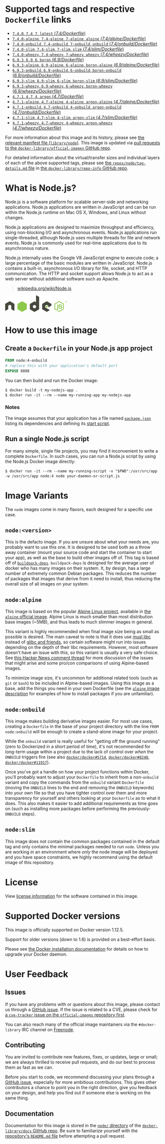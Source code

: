 # Supported tags and respective `Dockerfile` links

-	[`7.4.0`, `7.4`, `7`, `latest` (*7.4/Dockerfile*)](https://github.com/nodejs/docker-node/blob/28425ed95cebaea2ff589c1516d79c60181983b2/7.4/Dockerfile)
-	[`7.4.0-alpine`, `7.4-alpine`, `7-alpine`, `alpine` (*7.4/alpine/Dockerfile*)](https://github.com/nodejs/docker-node/blob/28425ed95cebaea2ff589c1516d79c60181983b2/7.4/alpine/Dockerfile)
-	[`7.4.0-onbuild`, `7.4-onbuild`, `7-onbuild`, `onbuild` (*7.4/onbuild/Dockerfile*)](https://github.com/nodejs/docker-node/blob/28425ed95cebaea2ff589c1516d79c60181983b2/7.4/onbuild/Dockerfile)
-	[`7.4.0-slim`, `7.4-slim`, `7-slim`, `slim` (*7.4/slim/Dockerfile*)](https://github.com/nodejs/docker-node/blob/28425ed95cebaea2ff589c1516d79c60181983b2/7.4/slim/Dockerfile)
-	[`7.4.0-wheezy`, `7.4-wheezy`, `7-wheezy`, `wheezy` (*7.4/wheezy/Dockerfile*)](https://github.com/nodejs/docker-node/blob/28425ed95cebaea2ff589c1516d79c60181983b2/7.4/wheezy/Dockerfile)
-	[`6.9.3`, `6.9`, `6`, `boron` (*6.9/Dockerfile*)](https://github.com/nodejs/docker-node/blob/369c41c80fc5312625ad61175814b93dc24d0939/6.9/Dockerfile)
-	[`6.9.3-alpine`, `6.9-alpine`, `6-alpine`, `boron-alpine` (*6.9/alpine/Dockerfile*)](https://github.com/nodejs/docker-node/blob/369c41c80fc5312625ad61175814b93dc24d0939/6.9/alpine/Dockerfile)
-	[`6.9.3-onbuild`, `6.9-onbuild`, `6-onbuild`, `boron-onbuild` (*6.9/onbuild/Dockerfile*)](https://github.com/nodejs/docker-node/blob/369c41c80fc5312625ad61175814b93dc24d0939/6.9/onbuild/Dockerfile)
-	[`6.9.3-slim`, `6.9-slim`, `6-slim`, `boron-slim` (*6.9/slim/Dockerfile*)](https://github.com/nodejs/docker-node/blob/369c41c80fc5312625ad61175814b93dc24d0939/6.9/slim/Dockerfile)
-	[`6.9.3-wheezy`, `6.9-wheezy`, `6-wheezy`, `boron-wheezy` (*6.9/wheezy/Dockerfile*)](https://github.com/nodejs/docker-node/blob/369c41c80fc5312625ad61175814b93dc24d0939/6.9/wheezy/Dockerfile)
-	[`4.7.1`, `4.7`, `4`, `argon` (*4.7/Dockerfile*)](https://github.com/nodejs/docker-node/blob/369c41c80fc5312625ad61175814b93dc24d0939/4.7/Dockerfile)
-	[`4.7.1-alpine`, `4.7-alpine`, `4-alpine`, `argon-alpine` (*4.7/alpine/Dockerfile*)](https://github.com/nodejs/docker-node/blob/369c41c80fc5312625ad61175814b93dc24d0939/4.7/alpine/Dockerfile)
-	[`4.7.1-onbuild`, `4.7-onbuild`, `4-onbuild`, `argon-onbuild` (*4.7/onbuild/Dockerfile*)](https://github.com/nodejs/docker-node/blob/369c41c80fc5312625ad61175814b93dc24d0939/4.7/onbuild/Dockerfile)
-	[`4.7.1-slim`, `4.7-slim`, `4-slim`, `argon-slim` (*4.7/slim/Dockerfile*)](https://github.com/nodejs/docker-node/blob/369c41c80fc5312625ad61175814b93dc24d0939/4.7/slim/Dockerfile)
-	[`4.7.1-wheezy`, `4.7-wheezy`, `4-wheezy`, `argon-wheezy` (*4.7/wheezy/Dockerfile*)](https://github.com/nodejs/docker-node/blob/369c41c80fc5312625ad61175814b93dc24d0939/4.7/wheezy/Dockerfile)

For more information about this image and its history, please see [the relevant manifest file (`library/node`)](https://github.com/docker-library/official-images/blob/master/library/node). This image is updated via [pull requests to the `docker-library/official-images` GitHub repo](https://github.com/docker-library/official-images/pulls?q=label%3Alibrary%2Fnode).

For detailed information about the virtual/transfer sizes and individual layers of each of the above supported tags, please see [the `repos/node/tag-details.md` file](https://github.com/docker-library/repo-info/blob/master/repos/node/tag-details.md) in [the `docker-library/repo-info` GitHub repo](https://github.com/docker-library/repo-info).

# What is Node.js?

Node.js is a software platform for scalable server-side and networking applications. Node.js applications are written in JavaScript and can be run within the Node.js runtime on Mac OS X, Windows, and Linux without changes.

Node.js applications are designed to maximize throughput and efficiency, using non-blocking I/O and asynchronous events. Node.js applications run single-threaded, although Node.js uses multiple threads for file and network events. Node.js is commonly used for real-time applications due to its asynchronous nature.

Node.js internally uses the Google V8 JavaScript engine to execute code; a large percentage of the basic modules are written in JavaScript. Node.js contains a built-in, asynchronous I/O library for file, socket, and HTTP communication. The HTTP and socket support allows Node.js to act as a web server without additional software such as Apache.

> [wikipedia.org/wiki/Node.js](https://en.wikipedia.org/wiki/Node.js)

![logo](https://raw.githubusercontent.com/docker-library/docs/01c12653951b2fe592c1f93a13b4e289ada0e3a1/node/logo.png)

# How to use this image

## Create a `Dockerfile` in your Node.js app project

```dockerfile
FROM node:4-onbuild
# replace this with your application's default port
EXPOSE 8888
```

You can then build and run the Docker image:

```console
$ docker build -t my-nodejs-app .
$ docker run -it --rm --name my-running-app my-nodejs-app
```

### Notes

The image assumes that your application has a file named [`package.json`](https://docs.npmjs.com/files/package.json) listing its dependencies and defining its [start script](https://docs.npmjs.com/misc/scripts#default-values).

## Run a single Node.js script

For many simple, single file projects, you may find it inconvenient to write a complete `Dockerfile`. In such cases, you can run a Node.js script by using the Node.js Docker image directly:

```console
$ docker run -it --rm --name my-running-script -v "$PWD":/usr/src/app -w /usr/src/app node:4 node your-daemon-or-script.js
```

# Image Variants

The `node` images come in many flavors, each designed for a specific use case.

## `node:<version>`

This is the defacto image. If you are unsure about what your needs are, you probably want to use this one. It is designed to be used both as a throw away container (mount your source code and start the container to start your app), as well as the base to build other images off of. This tag is based off of [`buildpack-deps`](https://registry.hub.docker.com/_/buildpack-deps/). `buildpack-deps` is designed for the average user of docker who has many images on their system. It, by design, has a large number of extremely common Debian packages. This reduces the number of packages that images that derive from it need to install, thus reducing the overall size of all images on your system.

## `node:alpine`

This image is based on the popular [Alpine Linux project](http://alpinelinux.org), available in [the `alpine` official image](https://hub.docker.com/_/alpine). Alpine Linux is much smaller than most distribution base images (~5MB), and thus leads to much slimmer images in general.

This variant is highly recommended when final image size being as small as possible is desired. The main caveat to note is that it does use [musl libc](http://www.musl-libc.org) instead of [glibc and friends](http://www.etalabs.net/compare_libcs.html), so certain software might run into issues depending on the depth of their libc requirements. However, most software doesn't have an issue with this, so this variant is usually a very safe choice. See [this Hacker News comment thread](https://news.ycombinator.com/item?id=10782897) for more discussion of the issues that might arise and some pro/con comparisons of using Alpine-based images.

To minimize image size, it's uncommon for additional related tools (such as `git` or `bash`) to be included in Alpine-based images. Using this image as a base, add the things you need in your own Dockerfile (see the [`alpine` image description](https://hub.docker.com/_/alpine/) for examples of how to install packages if you are unfamiliar).

## `node:onbuild`

This image makes building derivative images easier. For most use cases, creating a `Dockerfile` in the base of your project directory with the line `FROM node:onbuild` will be enough to create a stand-alone image for your project.

While the `onbuild` variant is really useful for "getting off the ground running" (zero to Dockerized in a short period of time), it's not recommended for long-term usage within a project due to the lack of control over *when* the `ONBUILD` triggers fire (see also [`docker/docker#5714`](https://github.com/docker/docker/issues/5714), [`docker/docker#8240`](https://github.com/docker/docker/issues/8240), [`docker/docker#11917`](https://github.com/docker/docker/issues/11917)).

Once you've got a handle on how your project functions within Docker, you'll probably want to adjust your `Dockerfile` to inherit from a non-`onbuild` variant and copy the commands from the `onbuild` variant `Dockerfile` (moving the `ONBUILD` lines to the end and removing the `ONBUILD` keywords) into your own file so that you have tighter control over them and more transparency for yourself and others looking at your `Dockerfile` as to what it does. This also makes it easier to add additional requirements as time goes on (such as installing more packages before performing the previously-`ONBUILD` steps).

## `node:slim`

This image does not contain the common packages contained in the default tag and only contains the minimal packages needed to run `node`. Unless you are working in an environment where *only* the node image will be deployed and you have space constraints, we highly recommend using the default image of this repository.

# License

View [license information](https://github.com/joyent/node/blob/master/LICENSE) for the software contained in this image.

# Supported Docker versions

This image is officially supported on Docker version 1.12.5.

Support for older versions (down to 1.6) is provided on a best-effort basis.

Please see [the Docker installation documentation](https://docs.docker.com/installation/) for details on how to upgrade your Docker daemon.

# User Feedback

## Issues

If you have any problems with or questions about this image, please contact us through a [GitHub issue](https://github.com/nodejs/docker-node/issues). If the issue is related to a CVE, please check for [a `cve-tracker` issue on the `official-images` repository first](https://github.com/docker-library/official-images/issues?q=label%3Acve-tracker).

You can also reach many of the official image maintainers via the `#docker-library` IRC channel on [Freenode](https://freenode.net).

## Contributing

You are invited to contribute new features, fixes, or updates, large or small; we are always thrilled to receive pull requests, and do our best to process them as fast as we can.

Before you start to code, we recommend discussing your plans through a [GitHub issue](https://github.com/nodejs/docker-node/issues), especially for more ambitious contributions. This gives other contributors a chance to point you in the right direction, give you feedback on your design, and help you find out if someone else is working on the same thing.

## Documentation

Documentation for this image is stored in the [`node/` directory](https://github.com/docker-library/docs/tree/master/node) of the [`docker-library/docs` GitHub repo](https://github.com/docker-library/docs). Be sure to familiarize yourself with the [repository's `README.md` file](https://github.com/docker-library/docs/blob/master/README.md) before attempting a pull request.
